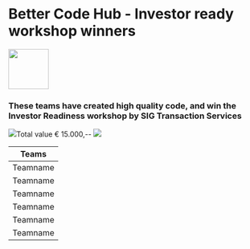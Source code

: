 # Better Code Hub - Investor ready workshop winners

<img src="https://bettercodehub.com/edge/badge/Blockchaingers/BlockchainHackaton?branch=master" height="80"/>

### These teams have created high quality code, and win the Investor Readiness workshop by SIG Transaction Services
<span id="kkk"><img src="https://avatars0.githubusercontent.com/ml/246?s=140&v=4" />Total value € 15.000,-- <img src="https://avatars0.githubusercontent.com/ml/246?s=140&v=4" /></div>


|Teams|
|---|
| Teamname |
| Teamname |
| Teamname |
| Teamname |
| Teamname |
| Teamname |
